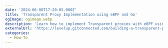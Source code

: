 ```yaml
---
date: '2024-06-08T17:20:05.000Z'
title: 'Transparent Proxy Implementation using eBPF and Go'
ogImage: ogimage.webp
description: 'Learn how to implement Transparent proxies with eBPF using the ebpf-go package'
externalUrl: 'https://levelup.gitconnected.com/building-a-transparent-proxy-with-ebpf-50a012237e76'
categories:
  - How-To
---
```

